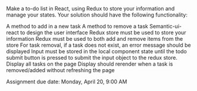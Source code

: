 Make a to-do list in React, using Redux to store your information and manage your states. Your solution should have the following functionality:

A method to add in a new task
A method to remove a task
Semantic-ui-react to design the user interface
Redux store must be used to store your information
Redux must be used to both add and remove items from the store
For task removal, if a task does not exist, an error message should be displayed
Input must be stored in the local component state until the todo submit button is pressed to submit the input object to the redux store.
Display all tasks on the page
Display should rerender when a task is removed/added without refreshing the page

Assignment due date: Monday, April 20, 9:00 AM
